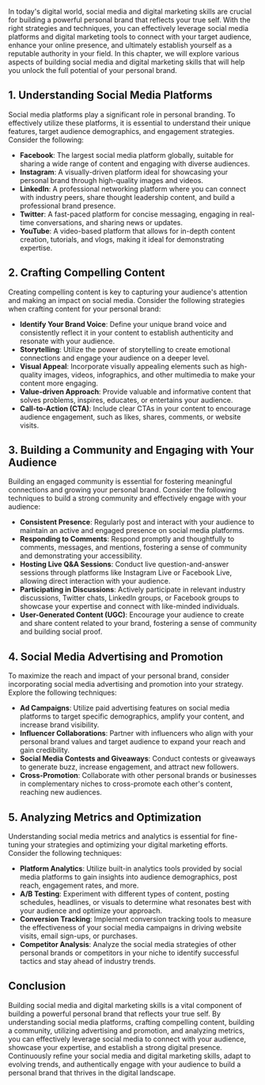 
In today's digital world, social media and digital marketing skills are crucial for building a powerful personal brand that reflects your true self. With the right strategies and techniques, you can effectively leverage social media platforms and digital marketing tools to connect with your target audience, enhance your online presence, and ultimately establish yourself as a reputable authority in your field. In this chapter, we will explore various aspects of building social media and digital marketing skills that will help you unlock the full potential of your personal brand.

**1. Understanding Social Media Platforms**
-------------------------------------------

Social media platforms play a significant role in personal branding. To effectively utilize these platforms, it is essential to understand their unique features, target audience demographics, and engagement strategies. Consider the following:

* **Facebook**: The largest social media platform globally, suitable for sharing a wide range of content and engaging with diverse audiences.
* **Instagram**: A visually-driven platform ideal for showcasing your personal brand through high-quality images and videos.
* **LinkedIn**: A professional networking platform where you can connect with industry peers, share thought leadership content, and build a professional brand presence.
* **Twitter**: A fast-paced platform for concise messaging, engaging in real-time conversations, and sharing news or updates.
* **YouTube**: A video-based platform that allows for in-depth content creation, tutorials, and vlogs, making it ideal for demonstrating expertise.

**2. Crafting Compelling Content**
----------------------------------

Creating compelling content is key to capturing your audience's attention and making an impact on social media. Consider the following strategies when crafting content for your personal brand:

* **Identify Your Brand Voice**: Define your unique brand voice and consistently reflect it in your content to establish authenticity and resonate with your audience.
* **Storytelling**: Utilize the power of storytelling to create emotional connections and engage your audience on a deeper level.
* **Visual Appeal**: Incorporate visually appealing elements such as high-quality images, videos, infographics, and other multimedia to make your content more engaging.
* **Value-driven Approach**: Provide valuable and informative content that solves problems, inspires, educates, or entertains your audience.
* **Call-to-Action (CTA)**: Include clear CTAs in your content to encourage audience engagement, such as likes, shares, comments, or website visits.

**3. Building a Community and Engaging with Your Audience**
-----------------------------------------------------------

Building an engaged community is essential for fostering meaningful connections and growing your personal brand. Consider the following techniques to build a strong community and effectively engage with your audience:

* **Consistent Presence**: Regularly post and interact with your audience to maintain an active and engaged presence on social media platforms.
* **Responding to Comments**: Respond promptly and thoughtfully to comments, messages, and mentions, fostering a sense of community and demonstrating your accessibility.
* **Hosting Live Q\&A Sessions**: Conduct live question-and-answer sessions through platforms like Instagram Live or Facebook Live, allowing direct interaction with your audience.
* **Participating in Discussions**: Actively participate in relevant industry discussions, Twitter chats, LinkedIn groups, or Facebook groups to showcase your expertise and connect with like-minded individuals.
* **User-Generated Content (UGC)**: Encourage your audience to create and share content related to your brand, fostering a sense of community and building social proof.

**4. Social Media Advertising and Promotion**
---------------------------------------------

To maximize the reach and impact of your personal brand, consider incorporating social media advertising and promotion into your strategy. Explore the following techniques:

* **Ad Campaigns**: Utilize paid advertising features on social media platforms to target specific demographics, amplify your content, and increase brand visibility.
* **Influencer Collaborations**: Partner with influencers who align with your personal brand values and target audience to expand your reach and gain credibility.
* **Social Media Contests and Giveaways**: Conduct contests or giveaways to generate buzz, increase engagement, and attract new followers.
* **Cross-Promotion**: Collaborate with other personal brands or businesses in complementary niches to cross-promote each other's content, reaching new audiences.

**5. Analyzing Metrics and Optimization**
-----------------------------------------

Understanding social media metrics and analytics is essential for fine-tuning your strategies and optimizing your digital marketing efforts. Consider the following techniques:

* **Platform Analytics**: Utilize built-in analytics tools provided by social media platforms to gain insights into audience demographics, post reach, engagement rates, and more.
* **A/B Testing**: Experiment with different types of content, posting schedules, headlines, or visuals to determine what resonates best with your audience and optimize your approach.
* **Conversion Tracking**: Implement conversion tracking tools to measure the effectiveness of your social media campaigns in driving website visits, email sign-ups, or purchases.
* **Competitor Analysis**: Analyze the social media strategies of other personal brands or competitors in your niche to identify successful tactics and stay ahead of industry trends.

**Conclusion**
--------------

Building social media and digital marketing skills is a vital component of building a powerful personal brand that reflects your true self. By understanding social media platforms, crafting compelling content, building a community, utilizing advertising and promotion, and analyzing metrics, you can effectively leverage social media to connect with your audience, showcase your expertise, and establish a strong digital presence. Continuously refine your social media and digital marketing skills, adapt to evolving trends, and authentically engage with your audience to build a personal brand that thrives in the digital landscape.
